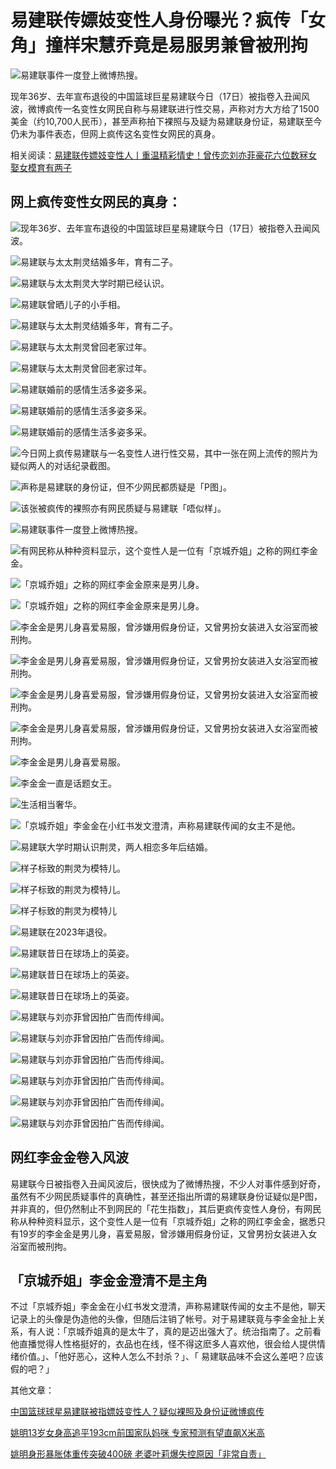 # 易建联传嫖妓变性人身份曝光？疯传「女角」撞样宋慧乔竟是易服男兼曾被刑拘

![易建联事件一度登上微博热搜。](https://image.stheadline.com/f/680p0/0x0/100/none/543a80d97dd38a6781bfa798b261e7fd/stheadline/inewsmedia/20241017/_2024101717445885774.jpg)

现年36岁、去年宣布退役的中国篮球巨星易建联今日（17日）被指卷入丑闻风波，微博疯传一名变性女网民自称与易建联进行性交易，声称对方大方给了1500美金（约10,700人民币），甚至声称拍下裸照与及疑为易建联身份证，易建联至今仍未为事件表态，但网上疯传这名变性女网民的真身。

相关阅读：[易建联传嫖妓变性人丨重温精彩情史！曾传恋刘亦菲豪花六位数冧女 娶女模育有两子](https://www.stheadline.com/realtime-entertainment/3392669/%E6%98%93%E5%BB%BA%E8%81%AF%E5%82%B3%E5%AB%96%E5%A6%93%E8%AE%8A%E6%80%A7%E4%BA%BA%E8%BA%AB%E4%BB%BD%E6%9B%9D%E5%85%89-%E7%98%8B%E5%82%B3-%E5%A5%B3%E8%A7%92-%E6%92%9E%E6%A8%A3%E5%AE%8B%E6%85%A8%E5%96%AC%E7%AB%9F%E6%98%AF%E6%98%93%E6%9C%8D%E7%94%B7%E5%85%BC%E6%9B%BE%E8%A2%AB%E5%88%91%E6%8B%98)

## 网上疯传变性女网民的真身：

![现年36岁、去年宣布退役的中国篮球巨星易建联今日（17日）被指卷入丑闻风波。](https://image.hkhl.hk/f/1024p0/0x0/100/none/54eaf6541b4bd47035d9f7f0cd1ce29b/2024-10/WhatsApp_Im_4_.jpeg)

![易建联与太太荆灵结婚多年，育有二子。](https://image.hkhl.hk/f/1024p0/0x0/100/none/08c1d311e4c90dd68fa0b6558992a6e0/2024-10/A_76a54cedly8hh4ug6u722j20sg0jdq4b.jpg)

![易建联与太太荆灵大学时期已经认识。](https://image.hkhl.hk/f/1024p0/0x0/100/none/fa4ad733360a58d5117bf4137f584926/2024-10/302086wttp000p06a_mi.jpg)

![易建联曾晒儿子的小手相。](https://image.hkhl.hk/f/1024p0/0x0/100/none/34f1902020fac1c56fd8fac4af276a8a/2024-10/302086wttp000p06b_mi.jpg)

![易建联与太太荆灵结婚多年，育有二子。](https://image.hkhl.hk/f/1024p0/0x0/100/none/220059c2f31c6d3c7f6df135edf35510/2024-10/A_76a54cedly8hh4ug7od7fj20oc0r477n.jpg)

![易建联与太太荆灵曾回老家过年。](https://image.hkhl.hk/f/1024p0/0x0/100/none/e94f8831815c35cf7a1c4ddf948eea73/2024-10/VS---0_03_.jpg)

![易建联与太太荆灵曾回老家过年。](https://image.hkhl.hk/f/1024p0/0x0/100/none/870143b1d3d73af83d2679b9e9e4e8c8/2024-10/VS---0_11_.jpg)

![易建联婚前的感情生活多姿多采。](https://image.hkhl.hk/f/1024p0/0x0/100/none/f6c04daef61814169a28a6c16ad0f62c/2024-10/VS----0_03_1_.jpg)

![易建联婚前的感情生活多姿多采。](https://image.hkhl.hk/f/1024p0/0x0/100/none/76bef224ba7533daa045b2c5ef41f5e0/2024-10/VS----0_02__6.jpg)

![易建联婚前的感情生活多姿多采。](https://image.hkhl.hk/f/1024p0/0x0/100/none/04acc90612ac674c217340569d45e48f/2024-10/VS----0_11__1.jpg)

![今日网上疯传易建联与一名变性人进行性交易，其中一张在网上流传的照片为疑似两人的对话纪录截图。](https://image.hkhl.hk/f/1024p0/0x0/100/none/19d0fc56b9c355289534b00c9b1fdab8/2024-10/002_0_9.jpg)

![声称是易建联的身份证，但不少网民都质疑是「P图」。](https://image.hkhl.hk/f/1024p0/0x0/100/none/3b78ed237a4b7bf01d19f30bef27d904/2024-10/001_0_6.jpg)

![该张被疯传的裸照亦有网民质疑与易建联「唔似样」。](https://image.hkhl.hk/f/1024p0/0x0/100/none/2f8bdd1f2a43a0cd6caedbf3bb9fa09f/2024-10/003_0_8.jpg)

![易建联事件一度登上微博热搜。](https://image.hkhl.hk/f/1024p0/0x0/100/none/a7591168dab9018e1b2457dcc8ef31fb/2024-10/12223.jpg)

![有网民称从种种资料显示，这个变性人是一位有「京城乔姐」之称的网红李金金。](https://image.hkhl.hk/f/1024p0/0x0/100/none/a5a4dbb2ff0457f478529c0890f085d0/2024-10/222_4.jpg)

![「京城乔姐」之称的网红李金金原来是男儿身。](https://image.hkhl.hk/f/1024p0/0x0/100/none/e263285baa39caf8089fba5fecde677c/2024-10/1114.jpg)

![「京城乔姐」之称的网红李金金原来是男儿身。](https://image.hkhl.hk/f/1024p0/0x0/100/none/b50073df5c1585df99c74f81e5b6e7b5/2024-10/1126.jpg)

![李金金是男儿身喜爱易服，曾涉嫌用假身份证，又曾男扮女装进入女浴室而被刑拘。](https://image.hkhl.hk/f/1024p0/0x0/100/none/316585375017334a874b315b9ce7bd73/2024-10/0026Co6Xgy1hup8iqkprpj60zk252ajv02.jpg)

![李金金是男儿身喜爱易服，曾涉嫌用假身份证，又曾男扮女装进入女浴室而被刑拘。](https://image.hkhl.hk/f/1024p0/0x0/100/none/5d3cae21359cc04afe6046f83a0f8ce7/2024-10/0026Co6Xgy1hup8m4qh1cj60zo1j1b0c02.jpg)

![李金金是男儿身喜爱易服，曾涉嫌用假身份证，又曾男扮女装进入女浴室而被刑拘。](https://image.hkhl.hk/f/1024p0/0x0/100/none/a433139888b885b6868e1f4699beb77c/2024-10/0026Co6Xgy1hup8m5q7yvj60u01uo7nz02.jpg)

![李金金是男儿身喜爱易服，曾涉嫌用假身份证，又曾男扮女装进入女浴室而被刑拘。](https://image.hkhl.hk/f/1024p0/0x0/100/none/42758b428e3369eb337d12315fb66b93/2024-10/0026Co6Xgy1hup8m6gv1jj60lt0gfjvj02.jpg)

![李金金是男儿身喜爱易服。](https://image.hkhl.hk/f/1024p0/0x0/100/none/9f45879ce2e4533b5be3da6b534b4e50/2024-10/0026Co6Xgy1hup8m8o0zpj60zo1j9du902.jpg)

![李金金一直是话题女王。](https://image.hkhl.hk/f/1024p0/0x0/100/none/ac4177556ed6a46be3d8fe0e83c11527/2024-10/0026Co6Xgy1hup8m68a5pj60zo1j5wrj02.jpg)

![生活相当奢华。](https://image.hkhl.hk/f/1024p0/0x0/100/none/51bd0410cbc91bc7ab90593eed141125/2024-10/0026Co6Xgy1hup8m78s4oj61401i81aa02.jpg)

![「京城乔姐」李金金在小红书发文澄清，声称易建联传闻的女主不是他。](https://image.hkhl.hk/f/1024p0/0x0/100/none/bfdb161646d65cbd5a058d45a9c431d2/2024-10/005SyZ1Sgy1hupcfb4ptsj30ol11t42n.jpg)

![易建联大学时期认识荆灵，两人相恋多年后结婚。](https://image.hkhl.hk/f/1024p0/0x0/100/none/6cf70dbd334703ba2e23aff5e641dfa5/2024-10/a93d6743ly1hupadrdwq0j20wi0ymjvg.jpg)

![样子标致的荆灵为模特儿。](https://image.hkhl.hk/f/1024p0/0x0/100/none/bb4cb0392ce2c14b5fbee80ddac9b04c/2024-10/007x59oxgy1hup7m1w03vj31o0190aqu.jpg)

![样子标致的荆灵为模特儿。](https://image.hkhl.hk/f/1024p0/0x0/100/none/31ca23901127133bdacc76f55abdef5f/2024-10/007x59oxgy1hup7m2aoa9j31qc17wqfq.jpg)

![样子标致的荆灵为模特儿](https://image.hkhl.hk/f/1024p0/0x0/100/none/0fdef2832bd08e3b043072c36dfbba7e/2024-10/007x59oxgy1hup7m2wnfwj30sg11ydht.jpg)

![易建联在2023年退役。](https://image.hkhl.hk/f/1024p0/0x0/100/none/fb21d482cbef46e15106a85f69f23052/2024-10/VS----0_10_1_.jpg)

![易建联昔日在球场上的英姿。](https://image.hkhl.hk/f/1024p0/0x0/100/none/34556459c8298cc3a8c4a18cca133943/2024-10/VS----0_31__0.jpg)

![易建联昔日在球场上的英姿。](https://image.hkhl.hk/f/1024p0/0x0/100/none/a6780aa04eab59c6d4c12e1efe216b72/2024-10/VS----0_37_.jpg)

![易建联昔日在球场上的英姿。](https://image.hkhl.hk/f/1024p0/0x0/100/none/dbe9e444f141dee6bf39dcd7631d6003/2024-10/VS----0_42__0.jpg)

![易建联与刘亦菲曾因拍广告而传绯闻。](https://image.hkhl.hk/f/1024p0/0x0/100/none/1bfcec9744d8dd63372e9f19a247bdd5/2024-10/bc43f33bly1hup9i4nyz5j20tz15gq70.jpg)

![易建联与刘亦菲曾因拍广告而传绯闻。](https://image.hkhl.hk/f/1024p0/0x0/100/none/9bb39e94b7baa77ab3a00f93960f9cf3/2024-10/VS---0_08_.jpg)

![易建联与刘亦菲曾因拍广告而传绯闻。](https://image.hkhl.hk/f/1024p0/0x0/100/none/7f3e5c5dc551caf06dc501429f2921aa/2024-10/VS---0_05_.jpg)

![易建联与刘亦菲曾因拍广告而传绯闻。](https://image.hkhl.hk/f/1024p0/0x0/100/none/5e7b1b02b95e0993ad29d332bb52ad0b/2024-10/VS---0_11_1_.jpg)

![易建联与刘亦菲曾因拍广告而传绯闻。](https://image.hkhl.hk/f/1024p0/0x0/100/none/c16d4f51ac5f06809ac4c39b7df6ceb5/2024-10/VS---0_17_.jpg)

![易建联与刘亦菲曾因拍广告而传绯闻。](https://image.hkhl.hk/f/1024p0/0x0/100/none/054880ce38f5021afaf06cde98c64f34/2024-10/VS---0_26_.jpg)

## 网红李金金卷入风波

易建联今日被指卷入丑闻风波后，很快成为了微博热搜，不少人对事件感到好奇，虽然有不少网民质疑事件的真确性，甚至还指出所谓的易建联身份证疑似是P图，并非真的，但仍然制止不到网民的「花生指数」，其后更疯传变性人身份，有网民称从种种资料显示，这个变性人是一位有「京城乔姐」之称的网红李金金，据悉只有19岁的李金金是男儿身，喜爱易服，曾涉嫌用假身份证，又曾男扮女装进入女浴室而被刑拘。

## 「京城乔姐」李金金澄清不是主角

不过「京城乔姐」李金金在小红书发文澄清，声称易建联传闻的女主不是他，聊天记录上的头像是伪造他的头像，但随后注销了帐号。对于易建联竟与李金金扯上关系，有人说：「京城乔姐真的是太牛了，真的是迈出强大了。统治指南了。之前看他直播觉得人性格挺好的，衣品也在线，怪不得这麽多人喜欢他，很会给人提供情绪价值。」、「他好恶心，这种人怎么不封杀？」、「 易建联品味不会这么差吧？应该假的吧？」

其他文章：

[中国篮球球星易建联被指嫖妓变性人？疑似裸照及身份证微博疯传](https://www.stheadline.com/realtime-entertainment/3392657/%E4%B8%AD%E5%9C%8B%E7%B1%83%E7%90%83%E7%90%83%E6%98%9F%E6%98%9F%E7%9B%88%E5%BB%BA%E8%81%AF%E8%A2%AB%E6%8C%87%E5%AB%96%E5%A6%93%E8%AE%8A%E6%80%A7%E4%BA%BA%E7%96%91%E4%BC%BC%E8%A3%B8%E7%85%A7%E5%8F%8A%E8%BA%AB%E4%BB%BD%E8%AD%89%E5%BE%AE%E5%8D%9A%E7%98%8B%E5%82%B3)

[姚明13岁女身高追平193cm前国家队妈咪 专家预测有望直飙X米高](https://www.stheadline.com/realtime-entertainment/3317132/%E5%A7%9A%E6%98%8E13%E6%AD%B2%E5%A5%B3%E8%BA%AB%E9%AB%98%E8%BF%BD%E5%B9%B3193cm%E5%89%8D%E5%9C%8B%E5%AE%B6%E9%9A%8A%E5%AA%BD%E5%92%AA-%E5%B0%88%E5%AE%B6%E9%A0%90%E6%B8%AC%E6%9C%89%E6%9C%9B%E7%9B%B4%E9%A3%86X%E7%B1%B3%E9%AB%98)

[姚明身形暴胀体重传突破400磅 老婆叶莉爆失控原因「非常自责」](https://www.stheadline.com/realtime-entertainment/3251324/%E5%A7%9A%E6%98%8E%E8%BA%AB%E5%BD%A2%E6%9A%B4%E8%B0%B9%E9%AB%94%E9%87%8D%E5%82%B3%E7%AA%81%E7%A0%B4400%E7%A3%85-%E8%80%81%E5%A9%86%E8%91%89%E8%8E%89%E7%88%86%E5%A4%B1%E6%8E%A7%E5%8E%9F%E5%9B%A0%E9%9D%9E%E5%B8%B8%E8%87%AA%E8%B2%AC)